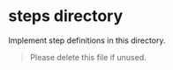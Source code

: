 # steps directory

Implement step definitions in this directory.

> Please delete this file if unused.

